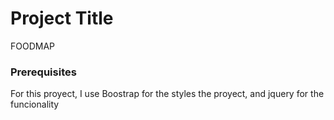 # Project Title

FOODMAP

### Prerequisites

For this proyect, I use Boostrap for the styles the proyect, and jquery for the funcionality